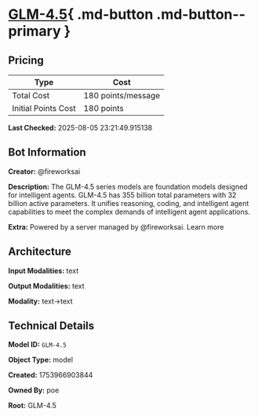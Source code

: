 # [GLM-4.5](https://poe.com/GLM-4.5){ .md-button .md-button--primary }

## Pricing

| Type | Cost |
|------|------|
| Total Cost | 180 points/message |
| Initial Points Cost | 180 points |

**Last Checked:** 2025-08-05 23:21:49.915138


## Bot Information

**Creator:** @fireworksai

**Description:** The GLM-4.5 series models are foundation models designed for intelligent agents. GLM-4.5 has 355 billion total parameters with 32 billion active parameters. It unifies reasoning, coding, and intelligent agent capabilities to meet the complex demands of intelligent agent applications.

**Extra:** Powered by a server managed by @fireworksai. Learn more


## Architecture

**Input Modalities:** text

**Output Modalities:** text

**Modality:** text->text


## Technical Details

**Model ID:** `GLM-4.5`

**Object Type:** model

**Created:** 1753966903844

**Owned By:** poe

**Root:** GLM-4.5
